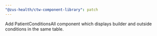 ```yaml
---
"@zus-health/ctw-component-library": patch
---
```


Add PatientConditionsAll component which displays builder and outside conditions in the same table.
